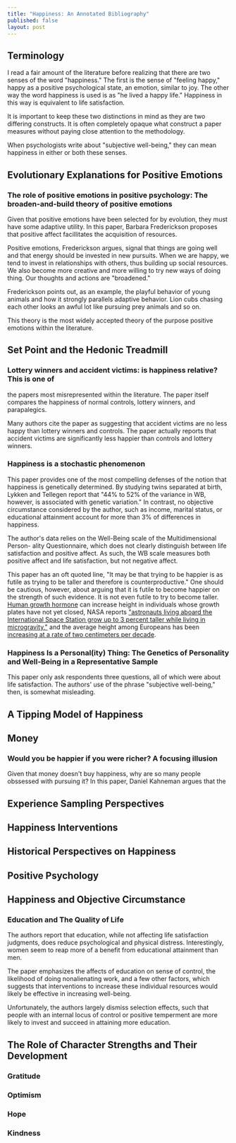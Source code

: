 ```yaml
---
title: "Happiness: An Annotated Bibliography"
published: false
layout: post
---
```


## Terminology

I read a fair amount of the literature before realizing that there are two senses
of the word "happiness." The first is the sense of "feeling happy," happy as a
positive psychological state, an emotion, similar to joy. The other way the word
happiness is used is as "he lived a happy life." Happiness in this way is
equivalent to life satisfaction.

It is important to keep these two distinctions in mind as they are two differing
constructs. It is often completely opaque what construct a paper measures
without paying close attention to the methodology.

When psychologists write about "subjective well-being," they can mean happiness
in either or both these senses.

## Evolutionary Explanations for Positive Emotions

### The role of positive emotions in positive psychology: The broaden-and-build theory of positive emotions

Given that positive emotions have been selected for by evolution, they must have
some adaptive utility. In this paper, Barbara Frederickson proposes that
positive affect facillitates the acquisition of resources. 

Positive emotions, Frederickson argues, signal that things are going well and
that energy should be invested in new pursuits. When we are happy, we tend to
invest in relationships with others, thus building up social resources. We also
become more creative and more willing to try new ways of doing thing. Our
thoughts and actions are "broadened."

Frederickson points out, as an example, the playful behavior of young animals
and how it strongly parallels adaptive behavior. Lion cubs chasing each other
looks an awful lot like pursuing prey animals and so on. 

This theory is the most widely accepted theory of the purpose positive emotions within the literature. 

## Set Point and the Hedonic Treadmill

### Lottery winners and accident victims: is happiness relative?  This is one of
the papers most misrepresented within the literature. The paper itself compares
the happiness of normal controls, lottery winners, and parapalegics.

Many authors cite the paper as suggesting that accident victims are no
less happy than lottery winners and controls. The paper actually reports that
accident victims are significantly less happier than controls and lottery
winners.

### Happiness is a stochastic phenomenon
This paper provides one of the most compelling defenses of the notion that
happiness is genetically determined. By studying twins separated at birth,
Lykken and Tellegen report that "44% to 52% of the variance in WB, however, is
associated with genetic variation." In contrast, no objective circumstance
considered by the author, such as income, marital status, or educational
attainment account for more than 3% of differences in happiness.

The author's data relies on the Well-Being scale of the Multidimensional Person-
ality Questionnaire, which does not clearly distinguish between life
satisfaction and positive affect. As such, the WB scale measures both positive
affect and life satisfaction, but not negative affect.

This paper has an oft quoted line, "It may be that trying to be happier is as
futile as trying to be taller and therefore is counterproductive." One should be
cautious, however, about arguing that it is futile to become happier on the
strength of such evidence. It is not even futile to try to become taller. [Human growth
hormone](http://en.wikipedia.org/wiki/Growth_hormone_treatment) can increase height in individuals whose growth plates have not yet
closed, NASA reports ["astronauts living aboard the International Space Station
grow up to 3 percent taller while living in microgravity,"](http://www.nasa.gov/mission_pages/station/research/news/spinal_ultrasound.html#.UecYmKC9y7I) and the average
height among Europeans has been [increasing at a rate of two centimeters per
decade](http://archpedi.jamanetwork.com/article.aspx?articleid=348646).


### Happiness Is a Personal(ity) Thing: The Genetics of Personality and Well-Being in a Representative Sample 
This paper only ask respondents three
questions, all of which were about life satisfaction. The authors' use of the
phrase "subjective well-being," then, is somewhat misleading.

## A Tipping Model of Happiness

## Money

### Would you be happier if you were richer? A focusing illusion

Given that money doesn't buy happiness, why are so many people obssessed with pursuing it? In this paper, Daniel Kahneman argues that the 

## Experience Sampling Perspectives

## Happiness Interventions

## Historical Perspectives on Happiness

## Positive Psychology

## Happiness and Objective Circumstance
### Education and The Quality of Life

The authors report that education, while not affecting life satisfaction
judgments, does reduce psychological and physical distress. Interestingly, women seem to
reap more of a benefit from educational attainment than men. 

The paper emphasizes the affects of education on sense of control, the
likelihood of doing nonalienating work, and a few other factors, which suggests
that interventions to increase these individual resources would likely be
effective in increasing well-being.

Unfortunately, the authors largely dismiss selection effects, such
that people with an internal locus of control or positive temperment are more
likely to invest and succeed in attaining more education. 

## The Role of Character Strengths and Their Development

### Gratitude
### Optimism
### Hope
### Kindness
